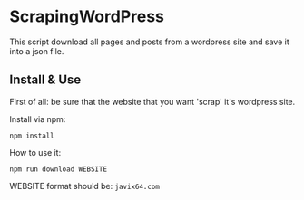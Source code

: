 # ScrapingWordPress

This script download all pages and posts from a wordpress site and save it into a json file.

## Install & Use

First of all: be sure that the website that you want 'scrap' it's wordpress site.

Install via npm:

`npm install`

How to use it: 

`npm run download WEBSITE`

WEBSITE format should be: `javix64.com`